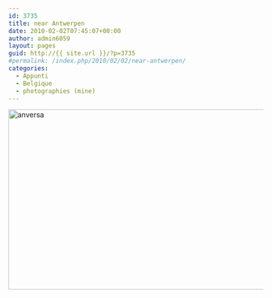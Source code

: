 ```yaml
---
id: 3735
title: near Antwerpen
date: 2010-02-02T07:45:07+00:00
author: admin6059
layout: pages
guid: http://{{ site.url }}/?p=3735
#permalink: /index.php/2010/02/02/near-antwerpen/
categories:
  - Appunti
  - Belgique
  - photographies (mine)
---
```

<img class="aligncenter wp-image-3736" src="{{ site.url }}/images/uploads/2016/10/anversa.jpg" alt="anversa" width="550" height="357" srcset="{{ site.url }}/images/uploads/2016/10/anversa.jpg 694w, {{ site.url }}/images/uploads/2016/10/anversa-300x195.jpg 300w" sizes="(max-width: 550px) 100vw, 550px" />